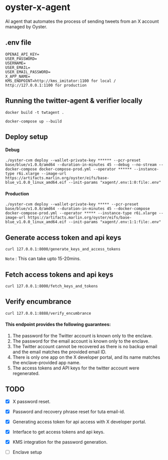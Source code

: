 # oyster-x-agent

AI agent that automates the process of sending tweets from an X account managed by Oyster.

## .env file
```
OPENAI_API_KEY=
USER_PASSWORD=
USERNAME=
USER_EMAIL=
USER_EMAIL_PASSWORD=
X_APP_NAME=
KMS_ENDPOINT=http://kms_imitator:1100 for local / http://127.0.0.1:1100 for production
```

## Running the twitter-agent & verifier locally

```
docker build -t twtagent .
```

```
docker-compose up --build
```

## Deploy setup 

#### Debug
```
./oyster-cvm deploy --wallet-private-key ****** --pcr-preset base/blue/v1.0.0/amd64 --duration-in-minutes 45 --debug --no-stream --docker-compose docker-compose-prod.yml --operator ****** --instance-type r6i.xlarge --image-url https://artifacts.marlin.org/oyster/eifs/base-blue_v1.0.0_linux_amd64.eif --init-params "xagent/.env:1:0:file:.env"
```

#### Production
```
./oyster-cvm deploy --wallet-private-key ***** --pcr-preset base/blue/v1.0.0/amd64 --duration-in-minutes 45 --docker-compose docker-compose-prod.yml --operator ***** --instance-type r6i.xlarge --image-url https://artifacts.marlin.org/oyster/eifs/base-blue_v1.0.0_linux_amd64.eif --init-params "xagent/.env:1:1:file:.env"
```

## Generate access token and api keys
```
curl 127.0.0.1:8000/generate_keys_and_access_tokens
```

`Note` : This can take upto 15-20mins.

## Fetch access tokens and api keys
```
curl 127.0.0.1:8000/fetch_keys_and_tokens
```

## Verify encumbrance
```
curl 127.0.0.1:8888/verify_encumbrance
```

#### This endpoint provides the following guarantees:
1. The password for the Twitter account is known only to the enclave.
2. The password for the email account is known only to the enclave.
3. The Twitter account cannot be recovered as there is no backup email and the email matches the provided email ID.
4. There is only one app on the X developer portal, and its name matches the enclave-provided app name.
5. The access tokens and API keys for the twitter account were regenerated.

## TODO

- [x] X password reset.
- [x] Password and recovery phrase reset for tuta email-id.
- [x] Generating access token for api access with X developer portal.
- [x] Interface to get access tokens and api keys.
- [x] KMS integration for the password generation.
- [ ] Enclave setup


